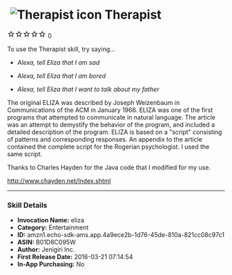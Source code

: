 # &nbsp;<img src="https://github.com/dale3h/alexa-skills-list/raw/master/skills/therapist/B01D8C095W/app_icon" alt="Therapist icon" width="36"> Therapist
![0 stars](../../../images/ic_star_border_black_18dp_1x.png)![0 stars](../../../images/ic_star_border_black_18dp_1x.png)![0 stars](../../../images/ic_star_border_black_18dp_1x.png)![0 stars](../../../images/ic_star_border_black_18dp_1x.png)![0 stars](../../../images/ic_star_border_black_18dp_1x.png) 0

To use the Therapist skill, try saying...

* *Alexa, tell Eliza that I am sad*

* *Alexa, tell Eliza that I am bored*

* *Alexa, tell Eliza that I want to talk about my father*

The original ELIZA was described by Joseph Weizenbaum in Communications of the ACM in January 1966. ELIZA was one of the first programs that attempted to communicate in natural language. The article was an attempt to demystify the behavior of the program, and included a detailed description of the program. ELIZA is based on a "script" consisting of patterns and corresponding responses. An appendix to the article contained the complete script for the Rogerian psychologist. I used the same script.

Thanks to Charles Hayden for the Java code that I modified for my use. 

http://www.chayden.net/Index.shtml

***

### Skill Details

* **Invocation Name:** eliza
* **Category:** Entertainment
* **ID:** amzn1.echo-sdk-ams.app.4a9ece2b-1d76-45de-810a-821cc08c97c1
* **ASIN:** B01D8C095W
* **Author:** Jenigiri Inc.
* **First Release Date:** 2016-03-21 07:14:54
* **In-App Purchasing:** No
